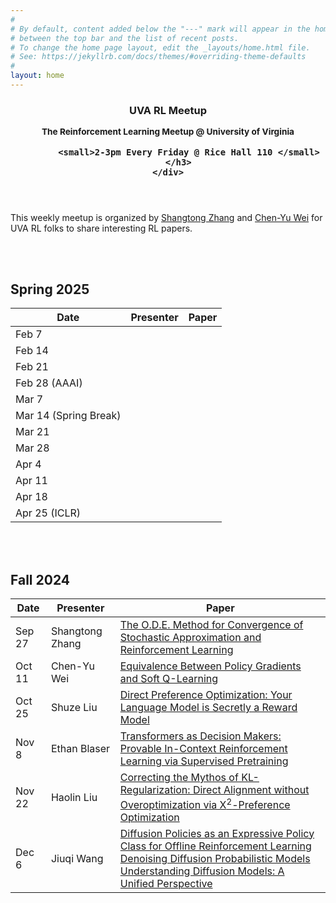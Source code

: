 ```yaml
---
#
# By default, content added below the "---" mark will appear in the home page
# between the top bar and the list of recent posts.
# To change the home page layout, edit the _layouts/home.html file.
# See: https://jekyllrb.com/docs/themes/#overriding-theme-defaults
#
layout: home
---
```


<header class="masthead">
    <div class="container">
        <h3 class="masthead-title">
            <p>UVA RL Meetup</p>
            <small>The Reinforcement Learning Meetup @ University of Virginia</small>  <br/>

            <small>2-3pm Every Friday @ Rice Hall 110 </small>
        </h3>
    </div>
</header>


This weekly meetup is organized by [Shangtong Zhang](https://shangtongzhang.github.io) and [Chen-Yu Wei](https://bahh723.github.io) for UVA RL folks to share interesting RL papers.  

 

<br/><br/>

## Spring 2025 

| Date | Presenter | Paper |
| - | -  | - |
| Feb 7  | | | 
| Feb 14  | | | 
| Feb 21  | | | 
| Feb 28 (AAAI) | | | 
| Mar 7  | | | 
| Mar 14 (Spring Break) | | | 
| Mar 21  | | | 
| Mar 28  | | |
| Apr 4  | | |
| Apr 11  | | |
| Apr 18  | | |
| Apr 25 (ICLR) | | |

<br/><br/>

## Fall 2024

| Date | Presenter | Paper |
| - | -  | - |
| Sep 27  | Shangtong Zhang | [The O.D.E. Method for Convergence of Stochastic Approximation and Reinforcement Learning](https://epubs.siam.org/doi/abs/10.1137/S0363012997331639?journalCode=sjcodc)|
| Oct 11 | Chen-Yu Wei | [Equivalence Between Policy Gradients and Soft Q-Learning](https://arxiv.org/pdf/1704.06440) |
| Oct 25 | Shuze Liu | [Direct Preference Optimization: Your Language Model is Secretly a Reward Model](https://arxiv.org/pdf/2305.18290) | 
| Nov 8 | Ethan Blaser | [Transformers as Decision Makers: Provable In-Context Reinforcement Learning via Supervised Pretraining](https://arxiv.org/pdf/2310.08566) | 
| Nov 22 | Haolin Liu | [Correcting the Mythos of KL-Regularization: Direct Alignment without Overoptimization via &Chi;<sup>2</sup>-Preference Optimization](https://arxiv.org/pdf/2407.13399) |
| Dec 6 | Jiuqi Wang | [Diffusion Policies as an Expressive Policy Class for Offline Reinforcement Learning](https://arxiv.org/pdf/2208.06193) <br> [Denoising Diffusion Probabilistic Models](https://arxiv.org/pdf/2006.11239) <br> [Understanding Diffusion Models: A Unified Perspective](https://arxiv.org/pdf/2208.11970)|